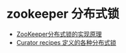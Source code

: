 # zookeeper 分布式锁

* [ZooKeeper分布式锁的实现原理](https://www.cnblogs.com/ysw-go/p/11444993.html)
* [Curator recipes 定义的各种分布式锁](https://blog.csdn.net/xiaojin21cen/article/details/88613900)

